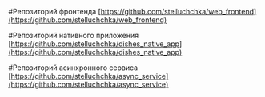 #Репозиторий фронтенда
[https://github.com/stelluchchka/web_frontend](https://github.com/stelluchchka/web_frontend)

#Репозиторий нативного приложения
[https://github.com/stelluchchka/dishes_native_app](https://github.com/stelluchchka/dishes_native_app)

#Репозиторий асинхронного сервиса
[https://github.com/stelluchchka/async_service](https://github.com/stelluchchka/async_service)
